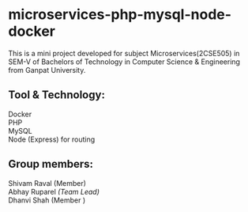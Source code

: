 # microservices-php-mysql-node-docker
This is a mini project developed for subject Microservices(2CSE505) in SEM-V of Bachelors of Technology in Computer Science & Engineering from Ganpat University.

## Tool & Technology:<br>
Docker<br>
PHP<br>
MySQL<br>
Node (Express) for routing<br>

## Group members:<br>
Shivam Raval (Member)<br>
Abhay Ruparel *(Team Lead)*<br>
Dhanvi Shah (Member )<br>
